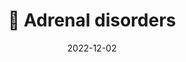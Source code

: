 ---
title: 💠 Adrenal disorders
date: '2022-12-02'
type: book
weight: 503
commentable: true

show_breadcrumb: true
---